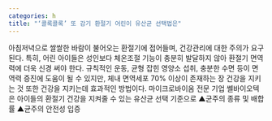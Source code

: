 ```yaml
---
categories: h
title: "‘콜록콜록’ 또 감기 환절기 어린이 유산균 선택법은"
---
```

아침저녁으로 쌀쌀한 바람이 불어오는 환절기에 접어들며, 건강관리에 대한 주의가 요구된다. 특히, 어린 아이들은 성인보다 체온조절 기능이 충분히 발달하지 않아 환절기 면역력에 더욱 신경 써야 한다. 규칙적인 운동, 균형 잡힌 영양소 섭취, 충분한 수면 등이 면역력 증진에 도움이 될 수 있지만, 체내 면역세포 70% 이상이 존재하는 장 건강을 지키는 것 또한 건강을 지키는데 효과적인 방법이다. 마이크로바이옴 전문 기업 쎌바이오텍은 아이들의 환절기 건강을 지켜줄 수 있는 유산균 선택 기준으로 ▲균주의 종류 및 배합률 ▲균주의 안전성 입증